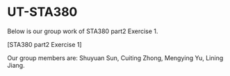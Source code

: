 # UT-STA380
  
Below is our group work of STA380 part2 Exercise 1.

[STA380 part2 Exercise 1]

Our group members are: Shuyuan Sun, Cuiting Zhong, Mengying Yu, Lining Jiang.
